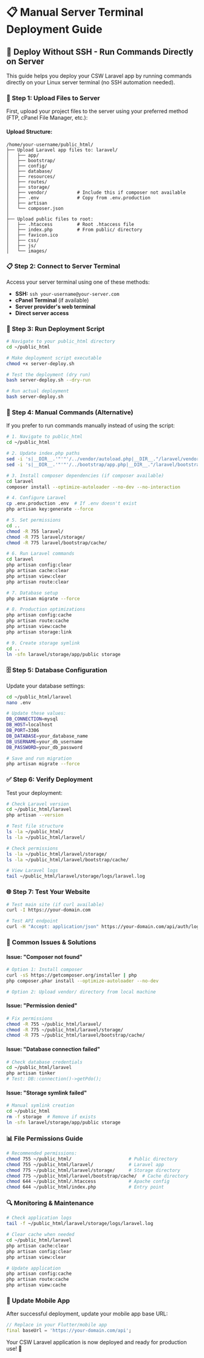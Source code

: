 # 📋 Manual Server Terminal Deployment Guide

## 🚀 Deploy Without SSH - Run Commands Directly on Server

This guide helps you deploy your CSW Laravel app by running commands directly on your Linux server terminal (no SSH automation needed).

### 📁 Step 1: Upload Files to Server

First, upload your project files to the server using your preferred method (FTP, cPanel File Manager, etc.):

#### Upload Structure:
```
/home/your-username/public_html/
├── Upload Laravel app files to: laravel/
│   ├── app/
│   ├── bootstrap/
│   ├── config/
│   ├── database/
│   ├── resources/
│   ├── routes/
│   ├── storage/
│   ├── vendor/           # Include this if composer not available
│   ├── .env              # Copy from .env.production
│   ├── artisan
│   └── composer.json
│
├── Upload public files to root:
│   ├── .htaccess         # Root .htaccess file
│   ├── index.php         # From public/ directory
│   ├── favicon.ico
│   ├── css/
│   ├── js/
│   └── images/
```

### 📋 Step 2: Connect to Server Terminal

Access your server terminal using one of these methods:
- **SSH:** `ssh your-username@your-server.com`
- **cPanel Terminal** (if available)
- **Server provider's web terminal**
- **Direct server access**

### 🔧 Step 3: Run Deployment Script

```bash
# Navigate to your public_html directory
cd ~/public_html

# Make deployment script executable
chmod +x server-deploy.sh

# Test the deployment (dry run)
bash server-deploy.sh --dry-run

# Run actual deployment
bash server-deploy.sh
```

### 📝 Step 4: Manual Commands (Alternative)

If you prefer to run commands manually instead of using the script:

```bash
# 1. Navigate to public_html
cd ~/public_html

# 2. Update index.php paths
sed -i 's|__DIR__.'"'"'/../vendor/autoload.php|__DIR__."/laravel/vendor/autoload.php|g' index.php
sed -i 's|__DIR__.'"'"'/../bootstrap/app.php|__DIR__."/laravel/bootstrap/app.php|g' index.php

# 3. Install composer dependencies (if composer available)
cd laravel
composer install --optimize-autoloader --no-dev --no-interaction

# 4. Configure Laravel
cp .env.production .env  # If .env doesn't exist
php artisan key:generate --force

# 5. Set permissions
cd ..
chmod -R 755 laravel/
chmod -R 775 laravel/storage/
chmod -R 775 laravel/bootstrap/cache/

# 6. Run Laravel commands
cd laravel
php artisan config:clear
php artisan cache:clear
php artisan view:clear
php artisan route:clear

# 7. Database setup
php artisan migrate --force

# 8. Production optimizations
php artisan config:cache
php artisan route:cache
php artisan view:cache
php artisan storage:link

# 9. Create storage symlink
cd ..
ln -sfn laravel/storage/app/public storage
```

### 🗄️ Step 5: Database Configuration

Update your database settings:

```bash
cd ~/public_html/laravel
nano .env

# Update these values:
DB_CONNECTION=mysql
DB_HOST=localhost
DB_PORT=3306
DB_DATABASE=your_database_name
DB_USERNAME=your_db_username
DB_PASSWORD=your_db_password

# Save and run migration
php artisan migrate --force
```

### ✅ Step 6: Verify Deployment

Test your deployment:

```bash
# Check Laravel version
cd ~/public_html/laravel
php artisan --version

# Test file structure
ls -la ~/public_html/
ls -la ~/public_html/laravel/

# Check permissions
ls -la ~/public_html/laravel/storage/
ls -la ~/public_html/laravel/bootstrap/cache/

# View Laravel logs
tail ~/public_html/laravel/storage/logs/laravel.log
```

### 🌐 Step 7: Test Your Website

```bash
# Test main site (if curl available)
curl -I https://your-domain.com

# Test API endpoint
curl -H "Accept: application/json" https://your-domain.com/api/auth/login
```

### 🔧 Common Issues & Solutions

#### Issue: "Composer not found"
```bash
# Option 1: Install composer
curl -sS https://getcomposer.org/installer | php
php composer.phar install --optimize-autoloader --no-dev

# Option 2: Upload vendor/ directory from local machine
```

#### Issue: "Permission denied"
```bash
# Fix permissions
chmod -R 755 ~/public_html/laravel/
chmod -R 775 ~/public_html/laravel/storage/
chmod -R 775 ~/public_html/laravel/bootstrap/cache/
```

#### Issue: "Database connection failed"
```bash
# Check database credentials
cd ~/public_html/laravel
php artisan tinker
# Test: DB::connection()->getPdo();
```

#### Issue: "Storage symlink failed"
```bash
# Manual symlink creation
cd ~/public_html
rm -f storage  # Remove if exists
ln -sfn laravel/storage/app/public storage
```

### 📊 File Permissions Guide

```bash
# Recommended permissions:
chmod 755 ~/public_html/                     # Public directory
chmod 755 ~/public_html/laravel/             # Laravel app
chmod 775 ~/public_html/laravel/storage/     # Storage directory
chmod 775 ~/public_html/laravel/bootstrap/cache/  # Cache directory
chmod 644 ~/public_html/.htaccess            # Apache config
chmod 644 ~/public_html/index.php            # Entry point
```

### 🔍 Monitoring & Maintenance

```bash
# Check application logs
tail -f ~/public_html/laravel/storage/logs/laravel.log

# Clear cache when needed
cd ~/public_html/laravel
php artisan cache:clear
php artisan config:clear
php artisan view:clear

# Update application
php artisan config:cache
php artisan route:cache
php artisan view:cache
```

### 📱 Update Mobile App

After successful deployment, update your mobile app base URL:

```dart
// Replace in your Flutter/mobile app
final baseUrl = 'https://your-domain.com/api';
```

Your CSW Laravel application is now deployed and ready for production use! 🎉